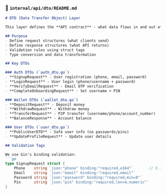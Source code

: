 ### 📁 `internal/api/dto/README.md`
```markdown
# DTO (Data Transfer Object) Layer

This layer defines the **API contract** - what data flows in and out of your API endpoints.

## Purpose
- Define request structures (what clients send)
- Define response structures (what API returns)
- Validation rules using struct tags
- Type conversion and data transformation

## Key DTOs

### Auth DTOs (`auth_dto.go`)
- **SignupRequest** - User registration (phone, email, password)
- **LoginRequest** - User login (phone/username + password)
- **VerifyEmailRequest** - Email OTP verification
- **CompleteOnboardingRequest** - Set username + PIN

### Wallet DTOs (`wallet_dto.go`)
- **DepositRequest** - Deposit money
- **WithdrawRequest** - Withdraw money
- **TransferRequest** - P2P transfer (username/phone/account_number)
- **BalanceResponse** - Account balance

### User DTOs (`user_dto.go`)
- **PublicUserDTO** - Safe user info (no passwords/pins)
- **UpdateProfileRequest** - Update user details

## Validation Tags

We use Gin's binding validation:
```go
type SignupRequest struct {
    Phone    string `json:"phone" binding:"required,e164"`       // E.164 format
    Email    string `json:"email" binding:"required,email"`
    Password string `json:"password" binding:"required,min=8"`
    Pin      string `json:"pin" binding:"required,len=4,numeric"`
}
